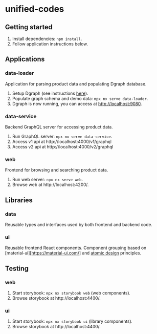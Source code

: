 # unified-codes

## Getting started

1. Install dependencies: `npm install`.
2. Follow application instructions below.

## Applications

### data-loader

Application for parsing product data and populating Dgraph database.

1. Setup Dgraph (see instructions [here](unified-codes/tools/scripts/dgraph/README.md)).
3. Populate graph schema and demo data: `npx nx serve data-loader`.
4. Dgraph is now running, you can access at [http://localhost:9080](http://localhost:9080).

### data-service

Backend GraphQL server for accessing product data.

1. Run GraphQL server: `npx nx serve data-service`.
2. Access v1 api at http://localhost:4000/v1/graphql  
3. Access v2 api at http://localhost:4000/v2/graphql

### web 

Frontend for browsing and searching product data.

1. Run web server: `npx nx serve web`.
2. Browse web at http://localhost:4200/.

## Libraries

### data

Reusable types and interfaces used by both frontend and backend code.

### ui

Reusable frontend React components. Component grouping based on [material-ui][https://material-ui.com/] and [atomic design](https://bradfrost.com/blog/post/atomic-web-design/) principles.

## Testing

### web

1. Start storybook: `npx nx storybook web` (web components).
2. Browse storybook at http://localhost:4400/.

### ui

1. Start storybook: `npx nx storybook ui` (library components).
2. Browse storybook at http://localhost:4400/.

